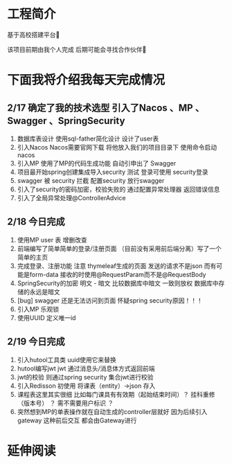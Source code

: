 # 工程简介
基于高校搭建平台📕

该项目前期由我个人完成 后期可能会寻找合作伙伴📣


# 下面我将介绍我每天完成情况

## 2/17 确定了我的技术选型 引入了Nacos 、MP 、Swagger 、SpringSecurity
1. 数据库表设计 使用sql-father简化设计 设计了user表
2. 引入Nacos Nacos需要官网下载 将他放入我们的项目目录下 使用命令启动nacos
3. 引入MP 使用了MP的代码生成功能 自动引申出了 Swagger 
4. 项目最开始spring创建集成导入security 测试 登录可使用 security登录
5. swagger 被 security 拦截 配置security 放行swagger
6. 引入了security的密码加密，校验失败的 通过配置异常处理器 返回错误信息
7. 引入了全局异常处理@ControllerAdvice

## 2/18 今日完成
1. 使用MP user 表 增删改查
2. 前端编写了简单简单的登录/注册页面 （目前没有采用前后端分离）写了一个简单的主页
3. 完成登录、注册功能 注意 thymeleaf生成的页面 发送的请求不是json 而有可能是form-data 接收的时使用@RequestParam而不是@RequestBody
4. SpringSecurity的加密 明文 - 暗文 比较数据库中暗文 一致则放权 数据库中存储的永远是暗文
5. [bug] swagger 还是无法访问到页面 怀疑spring security原因！！！
6. 引入MP 乐观锁 
7. 使用UUID 定义唯一id 

## 2/19 今日完成
1. 引入hutool工具类 uuid使用它来替换
2. hutool编写jwt jwt 通过消息头/消息体方式返回前端
3. jwt的校验 则通过spring security 集合jwt进行校验
4. 引入Redisson 初使用 将课表（entity）->json 存入
5. 课程表这里其实很细 比如每门课具有有效期（起始结束时间）？ 挂科重修（版本号） ？ 需不需要用户标识 ？
6. 突然想到MP的单表操作就在自动生成的controller层就好 因为后续引入gateway 这种前后交互 都会由Gateway进行




# 延伸阅读

